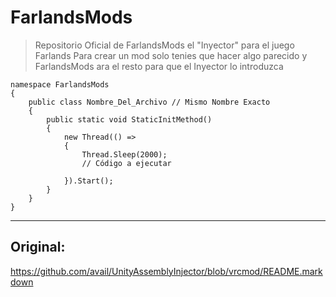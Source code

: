 # FarlandsMods
>Repositorio Oficial de FarlandsMods el "Inyector" para el juego Farlands
>Para crear un mod solo tenies que hacer algo parecido y FarlandsMods ara el resto para que el Inyector lo introduzca
```cshard
namespace FarlandsMods
{
    public class Nombre_Del_Archivo // Mismo Nombre Exacto
    {
        public static void StaticInitMethod()
        {
            new Thread(() =>
            {
                Thread.Sleep(2000); 
                // Código a ejecutar

            }).Start();
        }
    }
}
```
---
## Original:
https://github.com/avail/UnityAssemblyInjector/blob/vrcmod/README.markdown
